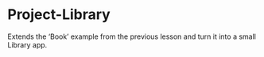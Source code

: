 # Project-Library
Extends the ‘Book’ example from the previous lesson and turn it into a small Library app.
